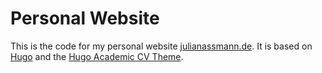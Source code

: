 # Personal Website

This is the code for my personal website [julianassmann.de](https://julianassmann.de). It is based on [Hugo](https://gohugo.io/) and the [Hugo Academic CV Theme](https://github.com/HugoBlox/theme-academic-cv).